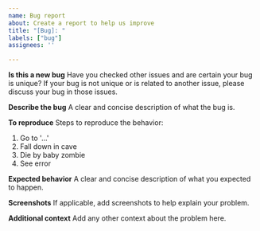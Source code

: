```yaml
---
name: Bug report
about: Create a report to help us improve
title: "[Bug]: "
labels: ["bug"]
assignees: ''

---
```


**Is this a new bug**
Have you checked other issues and are certain your bug is unique?
If your bug is not unique or is related to another issue, please discuss your bug in those issues.

**Describe the bug**
A clear and concise description of what the bug is.

**To reproduce**
Steps to reproduce the behavior:
1. Go to '...'
2. Fall down in cave
3. Die by baby zombie
4. See error

**Expected behavior**
A clear and concise description of what you expected to happen.

**Screenshots**
If applicable, add screenshots to help explain your problem.

**Additional context**
Add any other context about the problem here.
